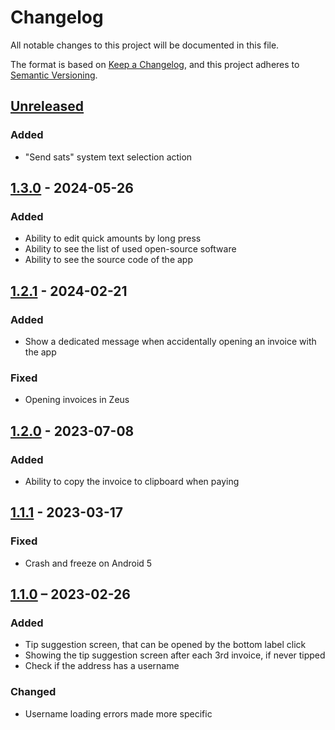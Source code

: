 # Changelog

All notable changes to this project will be documented in this file.

The format is based on [Keep a Changelog](https://keepachangelog.com/en/1.0.0/),
and this project adheres to [Semantic Versioning](https://semver.org/spec/v2.0.0.html).

## [Unreleased]

### Added

- "Send sats" system text selection action

## [1.3.0] - 2024-05-26

### Added

- Ability to edit quick amounts by long press
- Ability to see the list of used open-source software
- Ability to see the source code of the app

## [1.2.1] - 2024-02-21

### Added

- Show a dedicated message when accidentally opening an invoice with the app

### Fixed

- Opening invoices in Zeus

## [1.2.0] - 2023-07-08

### Added

- Ability to copy the invoice to clipboard when paying

## [1.1.1] - 2023-03-17

### Fixed

- Crash and freeze on Android 5

## [1.1.0] – 2023-02-26

### Added

- Tip suggestion screen, that can be opened by the bottom label click
- Showing the tip suggestion screen after each 3rd invoice, if never tipped
- Check if the address has a username

### Changed

- Username loading errors made more specific

[Unreleased]: https://github.com/Radiokot/ln-addr-to-invoice/compare/1.3.0(6)...HEAD

[1.3.0]: https://github.com/Radiokot/ln-addr-to-invoice/compare/1.2.1(5)...1.3.0(6)

[1.2.1]: https://github.com/Radiokot/ln-addr-to-invoice/compare/1.2.0(4)...1.2.1(5)

[1.2.0]: https://github.com/Radiokot/ln-addr-to-invoice/compare/1.1.1(3)...1.2.0(4)

[1.1.1]: https://github.com/Radiokot/ln-addr-to-invoice/compare/1.1.0(2)...1.1.1(3)

[1.1.0]: https://github.com/Radiokot/ln-addr-to-invoice/compare/1.0.0(1)...1.1.0(2)
